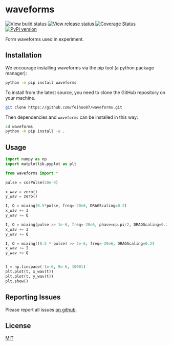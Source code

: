 # waveforms
[![View build status](https://github.com/feihoo87/waveforms/actions/workflows/test.yml/badge.svg)](https://github.com/feihoo87/waveforms/)
[![View release status](https://github.com/feihoo87/waveforms/actions/workflows/publish.yml/badge.svg)](https://pypi.org/project/waveforms/)
[![Coverage Status](https://coveralls.io/repos/github/feihoo87/waveforms/badge.svg?branch=master)](https://coveralls.io/github/feihoo87/waveforms?branch=master)
[![PyPI version](https://badge.fury.io/py/waveforms.svg)](https://pypi.org/project/waveforms/)

Form waveforms used in experiment.

## Installation
We encourage installing waveforms via the pip tool (a python package manager):
```bash
python -m pip install waveforms
```

To install from the latest source, you need to clone the GitHub repository on your machine.
```bash
git clone https://github.com/feihoo87/waveforms.git
```

Then dependencies and `waveforms` can be installed in this way:
```bash
cd waveforms
python -m pip install -e .
```

## Usage
```python
import numpy as np
import matplotlib.pyplot as plt

from waveforms import *

pulse = cosPulse(20e-9)

x_wav = zero()
y_wav = zero()

I, Q = mixing(0.5*pulse, freq=-20e6, DRAGScaling=0.2)
x_wav += I
y_wav += Q

I, Q = mixing(pulse >> 1e-6, freq=-20e6, phase=np.pi/2, DRAGScaling=0.2)
x_wav += I
y_wav += Q

I, Q = mixing((0.5 * pulse) >> 2e-6, freq=-20e6, DRAGScaling=0.2)
x_wav += I
y_wav += Q


t = np.linspace(-1e-6, 9e-6, 10001)
plt.plot(t, x_wav(t))
plt.plot(t, y_wav(t))
plt.show()
```

## Reporting Issues
Please report all issues [on github](https://github.com/feihoo87/waveforms/issues).

## License

[MIT](https://opensource.org/licenses/MIT)

